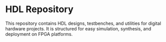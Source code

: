 # HDL Repository

This repository contains HDL designs, testbenches, and utilities for digital hardware projects. It is structured for easy simulation, synthesis, and deployment on FPGA platforms.